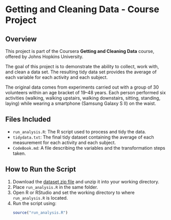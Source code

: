 # Getting and Cleaning Data - Course Project

## Overview

This project is part of the Coursera **Getting and Cleaning Data** course, offered by Johns Hopkins University.

The goal of this project is to demonstrate the ability to collect, work with, and clean a data set. The resulting tidy data set provides the average of each variable for each activity and each subject.

The original data comes from experiments carried out with a group of 30 volunteers within an age bracket of 19–48 years. Each person performed six activities (walking, walking upstairs, walking downstairs, sitting, standing, laying) while wearing a smartphone (Samsung Galaxy S II) on the waist.

## Files Included

- `run_analysis.R`: The R script used to process and tidy the data.
- `tidydata.txt`: The final tidy dataset containing the average of each measurement for each activity and each subject.
- `CodeBook.md`: A file describing the variables and the transformation steps taken.

## How to Run the Script

1. Download the [dataset zip file](https://d396qusza40orc.cloudfront.net/getdata%2Fprojectfiles%2FUCI%20HAR%20Dataset.zip) and unzip it into your working directory.
2. Place `run_analysis.R` in the same folder.
3. Open R or RStudio and set the working directory to where `run_analysis.R` is located.
4. Run the script using:
   ```r
   source("run_analysis.R")
